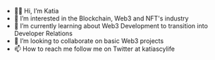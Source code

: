 - 👋🏾 Hi, I’m Katia 
- 👀 I’m interested in the Blockchain, Web3 and NFT's industry 
- 🌱 I’m currently learning about Web3 Development to transition into Developer Relations
- 💞️ I’m looking to collaborate on basic Web3 projects 
- 📫 How to reach me follow me on Twitter at katiascylife 


